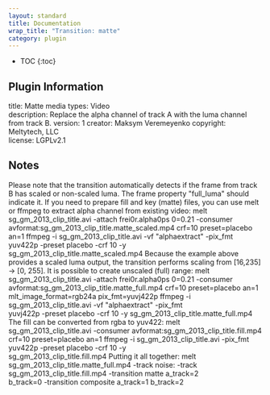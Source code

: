 ```yaml
---
layout: standard
title: Documentation
wrap_title: "Transition: matte"
category: plugin
---
```

* TOC
{:toc}

## Plugin Information

title: Matte
media types:
Video  
description: Replace the alpha channel of track A with the luma channel from track B.
version: 1
creator: Maksym Veremeyenko
copyright: Meltytech, LLC  
license: LGPLv2.1  

## Notes

Please note that the transition automatically detects if the frame
from track B has scaled or non-scaled luma. The frame property
&quot;full_luma&quot; should indicate it.
If you need to prepare fill and key (matte) files, you can use melt or
ffmpeg to extract alpha channel from existing video:
melt sg_gm_2013_clip_title.avi -attach frei0r.alpha0ps 0=0.21 -consumer \
  avformat:sg_gm_2013_clip_title.matte_scaled.mp4 crf=10 preset=placebo an=1
ffmpeg -i sg_gm_2013_clip_title.avi -vf &quot;alphaextract&quot; -pix_fmt \
  yuv422p -preset placebo -crf 10 -y sg_gm_2013_clip_title.matte_scaled.mp4
Because the example above provides a scaled luma output, the transition
performs scaling from [16,235] -&gt; [0, 255].
It is possible to create unscaled (full) range:
melt sg_gm_2013_clip_title.avi -attach frei0r.alpha0ps 0=0.21 -consumer \
  avformat:sg_gm_2013_clip_title.matte_full.mp4 crf=10 preset=placebo an=1 \
  mlt_image_format=rgb24a pix_fmt=yuvj422p
ffmpeg -i sg_gm_2013_clip_title.avi -vf &quot;alphaextract&quot; -pix_fmt \
  yuvj422p -preset placebo -crf 10 -y sg_gm_2013_clip_title.matte_full.mp4
The fill can be converted from rgba to yuv422:
melt sg_gm_2013_clip_title.avi -consumer avformat:sg_gm_2013_clip_title.fill.mp4 \
  crf=10 preset=placebo an=1
ffmpeg -i sg_gm_2013_clip_title.avi -pix_fmt yuv422p -preset placebo -crf 10 -y \
  sg_gm_2013_clip_title.fill.mp4
Putting it all together:
melt sg_gm_2013_clip_title.matte_full.mp4 -track noise: -track \
  sg_gm_2013_clip_title.fill.mp4 -transition matte a_track=2 \
  b_track=0 -transition composite a_track=1 b_track=2

